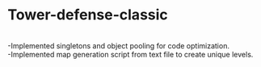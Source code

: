# Tower-defense-classic
<br>-Implemented singletons and object pooling for code optimization. 
<br>-Implemented map generation script from text file to create unique levels.  

